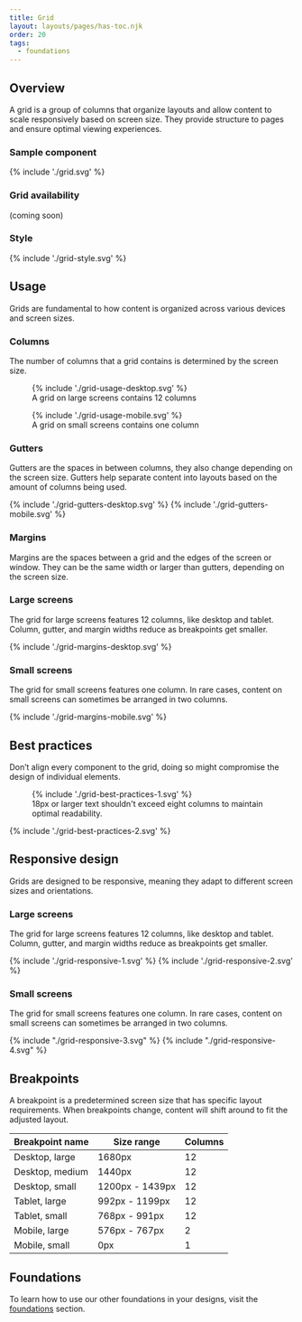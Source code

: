 ```yaml
---
title: Grid
layout: layouts/pages/has-toc.njk
order: 20
tags:
  - foundations
---
```


<link rel="stylesheet"
      href="/assets/packages/@rhds/elements/elements/rh-table/rh-table-lightdom.css"
      data-helmet>

<script type="module" data-helmet>
  import '@rhds/elements/rh-table/rh-table.js';
</script>

<section aria-labelledby="overview">

  ## Overview

  A grid is a group of columns that organize layouts and allow content to scale
  responsively based on screen size. They provide structure to pages and ensure
  optimal viewing experiences.

  ### Sample component

  <uxdot-example variant="full" no-border>
    {% include './grid.svg' %}
  </uxdot-example>

  ### Grid availability

  <uxdot-example variant="full" no-border>
    (coming soon)
  </uxdot-example>

  ### Style

  <uxdot-example variant="full" no-border>
    {% include './grid-style.svg' %}
  </uxdot-example>

</section>

<section aria-labelledby="usage">

  ## Usage

  Grids are fundamental to how content is organized across various devices and
  screen sizes.

  ### Columns

  The number of columns that a grid contains is determined by the screen size.

  <uxdot-example variant="full" no-border alignment="left">
    <figure>
      {% include './grid-usage-desktop.svg' %}
      <figcaption>A grid on large screens contains 12 columns</figcaption>
    </figure>
  </uxdot-example>

  <uxdot-example variant="full" no-border alignment="left" width-adjustment="576px">
    <figure>
      {% include './grid-usage-mobile.svg' %}
      <figcaption>A grid on small screens contains one column</figcaption>
    </figure>
  </uxdot-example>

  ### Gutters

  Gutters are the spaces in between columns, they also change depending on the
  screen size. Gutters help separate content into layouts based on the amount of
  columns being used.

  <div class="grid">
    <uxdot-example variant="full" no-border>{% include './grid-gutters-desktop.svg' %}</uxdot-example>
    <uxdot-example variant="full" no-border alignment="left" width-adjustment="576px">{% include './grid-gutters-mobile.svg' %}</uxdot-example>
  </div>

  ### Margins

  Margins are the spaces between a grid and the edges of the screen or window.
  They can be the same width or larger than gutters, depending on the screen
  size.

  ### Large screens

  The grid for large screens features 12 columns, like desktop and tablet.
  Column, gutter, and margin widths reduce as breakpoints get smaller.

  <uxdot-example variant="full" no-border>
    {% include './grid-margins-desktop.svg' %}
  </uxdot-example>

  ### Small screens

  The grid for small screens features one column. In rare cases, content on
  small screens can sometimes be arranged in two columns.

  <uxdot-example variant="full" no-border alignment="left" width-adjustment="576px">
    {% include './grid-margins-mobile.svg' %}
  </uxdot-example>

</section>


<section aria-labelledby="best-practices">

  ## Best practices

  Don’t align every component to the grid, doing so might compromise the design
  of individual elements.

  <uxdot-example variant="full" no-border alignment="left">
    <figure>
      {% include './grid-best-practices-1.svg' %}
      <figcaption>18px or larger text shouldn't exceed eight columns to maintain optimal readability.</figcaption>
    </figure>
  </uxdot-example>

  <uxdot-example variant="full" no-border>
    {% include './grid-best-practices-2.svg' %}
  </uxdot-example>

</section>

<section aria-labelledby="responsive-design">

  ## Responsive design

  Grids are designed to be responsive, meaning they adapt to different screen
  sizes and orientations.

  ### Large screens

  The grid for large screens features 12 columns, like desktop and tablet.
  Column, gutter, and margin widths reduce as breakpoints get smaller.

  <uxdot-example variant="full" no-border>
    {% include './grid-responsive-1.svg' %}
  </uxdot-example>

  <uxdot-example variant="full" no-border>
    {% include './grid-responsive-2.svg' %}
  </uxdot-example>

  ### Small screens

  The grid for small screens features one column. In rare cases, content on
  small screens can sometimes be arranged in two columns.

  <uxdot-example variant="full" no-border alignment="left" width-adjustment="576px">
    {% include "./grid-responsive-3.svg" %}
  </uxdot-example>

  <uxdot-example variant="full" no-border alignment="left" width-adjustment="360px">
    {% include "./grid-responsive-4.svg" %}
  </uxdot-example>

</section>


<section aria-labelledby="breakpoints">

  ## Breakpoints

  A breakpoint is a predetermined screen size that has specific layout
  requirements. When breakpoints change, content will shift around to fit the
  adjusted layout.

  <rh-table>

  | Breakpoint name | Size range      | Columns |
  |-----------------|-----------------|---------|
  | Desktop, large  | 1680px          | 12      |
  | Desktop, medium | 1440px          | 12      |
  | Desktop, small  | 1200px - 1439px | 12      |
  | Tablet, large   | 992px - 1199px  | 12      |
  | Tablet, small   | 768px - 991px   | 12      |
  | Mobile, large   | 576px - 767px   | 2       |
  | Mobile, small   | 0px             | 1       |

  </rh-table>

</section>

<uxdot-feedback>
  <h2>Foundations</h2>
  <p>To learn how to use our other foundations in your designs, visit the <a href="/foundations">foundations</a> section.</p>
</uxdot-feedback>
